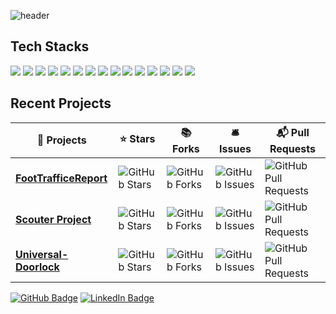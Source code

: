 ![header](https://capsule-render.vercel.app/api?type=rounded&color=000000&height=150&section=header&text=HyunJun%27s%20Github%20%F0%9F%98%8E&fontSize=50&fontColor=1E90FF)




## Tech Stacks  
<img src="https://img.shields.io/badge/Python-3766AB?style=flat-square&logo=Python&logoColor=white"/> <img src="https://img.shields.io/badge/C-00599C?style=flat-square&logo=C&logoColor=white"/> <img src="https://img.shields.io/badge/C++-00599C?style=flat-square&logo=C%2B%2B&logoColor=white"/> <img src="https://img.shields.io/badge/Jira-0052CC?style=flat-square&logo=Jira&logoColor=white"/> <img src="https://img.shields.io/badge/Confluence-172B4D?style=flat-square&logo=Confluence&logoColor=white"/> <img src="https://img.shields.io/badge/Microsoft%20Azure%20Platform-0089D6?style=flat-square&logo=Microsoft%20Azure&logoColor=white"/> <img src="https://img.shields.io/badge/TensorFlow-FF6F00?style=flat-square&logo=TensorFlow&logoColor=white"/> <img src="https://img.shields.io/badge/PyTorch-EE4C2C?style=flat-square&logo=PyTorch&logoColor=white"/> <img src="https://img.shields.io/badge/scikit--learn-F7931E?style=flat-square&logo=scikit-learn&logoColor=white"/> <img src="https://img.shields.io/badge/Git-F05032?style=flat-square&logo=Git&logoColor=white"/> <img src="https://img.shields.io/badge/Linux-FCC624?style=flat-square&logo=Linux&logoColor=black"/> <img src="https://img.shields.io/badge/HTML5-E34F26?style=flat-square&logo=HTML5&logoColor=white"/> <img src="https://img.shields.io/badge/JavaScript-F7DF1E?style=flat-square&logo=JavaScript&logoColor=black"/> <img src="https://img.shields.io/badge/CSS-1572B6?style=flat-square&logo=CSS3&logoColor=white"/> <img src="https://img.shields.io/badge/GitHub-181717?style=flat-square&logo=GitHub&logoColor=white"/>







## Recent Projects

| 🎁 Projects                                                                           | ⭐ Stars                                                                                                                                                       | 📚 Forks                                                                                                                                                       | 🛎 Issues                                                                                                                                                       | 📬 Pull Requests                                                                                                                                                                    |
|--------------------------------------------------------------------------------------|---------------------------------------------------------------------------------------------------------------------------------------------------------------|---------------------------------------------------------------------------------------------------------------------------------------------------------------|---------------------------------------------------------------------------------------------------------------------------------------------------------------|--------------------------------------------------------------------------------------------------------------------------------------------------------------------------------------|
| [**FootTrafficeReport**](https://github.com/MSAI3rdTeam5/FootTrafficReport)           | ![GitHub Stars](https://img.shields.io/github/stars/MSAI3rdTeam5/FootTrafficReport?style=flat-square&label=Stars&labelColor=343b41)                          | ![GitHub Forks](https://img.shields.io/github/forks/MSAI3rdTeam5/FootTrafficReport?style=flat-square&label=Forks&labelColor=343b41)                          | ![GitHub Issues](https://img.shields.io/github/issues/MSAI3rdTeam5/FootTrafficReport?style=flat-square&label=Issues&labelColor=343b41)                        | ![GitHub Pull Requests](https://img.shields.io/github/issues-pr/MSAI3rdTeam5/FootTrafficReport?style=flat-square&label=Pull%20Requests&labelColor=343b41)                        |
| [**Scouter Project**](https://github.com/KimEnJang/Scouter_PJ)                       | ![GitHub Stars](https://img.shields.io/github/stars/KimEnJang/Scouter_PJ?style=flat-square&label=Stars&labelColor=343b41)                                      | ![GitHub Forks](https://img.shields.io/github/forks/KimEnJang/Scouter_PJ?style=flat-square&label=Forks&labelColor=343b41)                                      | ![GitHub Issues](https://img.shields.io/github/issues/KimEnJang/Scouter_PJ?style=flat-square&label=Issues&labelColor=343b41)                                    | ![GitHub Pull Requests](https://img.shields.io/github/issues-pr/KimEnJang/Scouter_PJ?style=flat-square&label=Pull%20Requests&labelColor=343b41)                                    |
| [**Universal-Doorlock**](https://github.com/KimEnJang/Universal-Doorlock)            | ![GitHub Stars](https://img.shields.io/github/stars/KimEnJang/Universal-Doorlock?style=flat-square&label=Stars&labelColor=343b41)                           | ![GitHub Forks](https://img.shields.io/github/forks/KimEnJang/Universal-Doorlock?style=flat-square&label=Forks&labelColor=343b41)                           | ![GitHub Issues](https://img.shields.io/github/issues/KimEnJang/Universal-Doorlock?style=flat-square&label=Issues&labelColor=343b41)                         | ![GitHub Pull Requests](https://img.shields.io/github/issues-pr/KimEnJang/Universal-Doorlock?style=flat-square&label=Pull%20Requests&labelColor=343b41)                         |




[<img src="https://img.shields.io/badge/GitHub-181717?style=for-the-badge&logo=GitHub&logoColor=white" alt="GitHub Badge"/>](https://github.com/KimEnJang)
[<img src="https://img.shields.io/badge/LinkedIn-0A66C2?style=for-the-badge&logo=LinkedIn&logoColor=white" alt="LinkedIn Badge"/>](https://www.linkedin.com/in/hyunjun-kim-a97b92337/)



